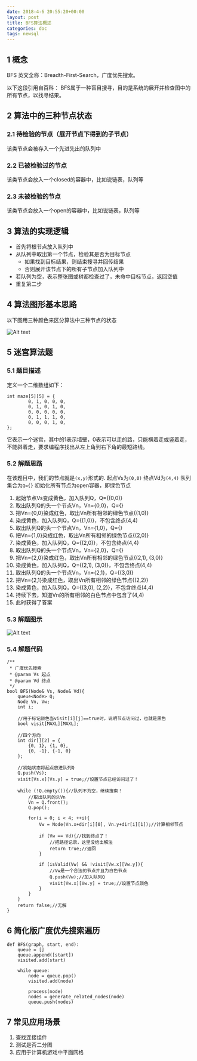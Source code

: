 ```yaml
---
date: 2018-4-6 20:55:20+00:00
layout: post
title: BFS算法概述
categories: doc
tags: newsql
---
```








## 1 概念

BFS 英文全称：Breadth-First-Search，广度优先搜索。

以下这段引用自百科：
BFS属于一种盲目搜寻，目的是系统的展开并检查图中的所有节点，以找寻结果。

## 2 算法中的三种节点状态
### 2.1 待检验的节点（展开节点下得到的子节点） 
该类节点会被存入一个先进先出的队列中
### 2.2 已被检验过的节点
该类节点会放入一个closed的容器中，比如说链表，队列等
### 2.3 未被检验的节点
该类节点会放入一个open的容器中，比如说链表，队列等

## 3 算法的实现逻辑
- 首先将根节点放入队列中
- 从队列中取出第一个节点，检验其是否为目标节点
	- 如果找到目标结果，则结束搜寻并回传结果
	- 否则展开该节点下的所有子节点加入队列中
- 若队列为空，表示整张图或树都检查过了，未命中目标节点，返回空值
- 重复第二步

## 4 算法图形基本思路

以下图用三种颜色来区分算法中三种节点的状态


![Alt text](../image/bfs/bfs_1.jpg)

## 5 迷宫算法题

### 5.1 题目描述
定义一个二维数组如下：
```
int maze[5][5] = {
		0, 1, 0, 0, 0,
		0, 1, 0, 1, 0,
		0, 0, 0, 0, 0,
		0, 1, 1, 1, 0,
		0, 0, 0, 1, 0,
};
```
它表示一个迷宫，其中的1表示墙壁，0表示可以走的路，只能横着走或竖着走，不能斜着走，要求编程序找出从左上角到右下角的最短路线。
### 5.2 解题思路

在该题目中，我们的节点就是`(x,y)`形式的.
起点Vs为`(0,0)`
终点Vd为`(4,4)`
队列集合为`Q={}`
初始化所有节点为open容器，即绿色节点

1. 起始节点Vs变成黄色，加入队列Q，Q={(0,0)}
2. 取出队列Q的头一个节点Vn，Vn={0,0}，Q={}
3. 把Vn={0,0}染成红色，取出Vn所有相邻的绿色节点{(1,0)}
4. 染成黄色，加入队列Q，Q={(1,0)}，不包含终点(4,4)
5. 取出队列Q的头一个节点Vn，Vn={1,0}，Q={}
6. 把Vn={1,0}染成红色，取出Vn所有相邻的绿色节点{(2,0)}
7. 染成黄色，加入队列Q，Q={(2,0)}，不包含终点(4,4)
8. 取出队列Q的头一个节点Vn，Vn={2,0}，Q={}
9. 把Vn={2,0}染成红色，取出Vn所有相邻的绿色节点{(2,1), (3,0)}
10. 染成黄色，加入队列Q，Q={(2,1), (3,0)}，不包含终点(4,4)
11. 取出队列Q的头一个节点Vn，Vn={2,1}，Q={(3,0)}
12. 把Vn={2,1}染成红色，取出Vn所有相邻的绿色节点{(2,2)}
13. 染成黄色，加入队列Q，Q={(3,0), (2,2)}，不包含终点(4,4)
14. 持续下去，知道Vn的所有相邻的白色节点中包含了(4,4)
15. 此时获得了答案

### 5.3 解题图示

![Alt text](../image/bfs/bfs_2.png)


### 5.4 解题代码

```
/**
 * 广度优先搜索
 * @param Vs 起点
 * @param Vd 终点
 */
bool BFS(Node& Vs, Node& Vd){
	queue<Node> Q;
	Node Vn, Vw;
	int i;
 
	//用于标记颜色当visit[i][j]==true时，说明节点访问过，也就是黑色
	bool visit[MAXL][MAXL];
 
	//四个方向
	int dir[][2] = {
		{0, 1}, {1, 0},
		{0, -1}, {-1, 0}
	};
 
	//初始状态将起点放进队列Q
	Q.push(Vs);
	visit[Vs.x][Vs.y] = true;//设置节点已经访问过了！
 
	while (!Q.empty()){//队列不为空，继续搜索！
		//取出队列的头Vn
		Vn = Q.front();
		Q.pop();
 
		for(i = 0; i < 4; ++i){
			Vw = Node(Vn.x+dir[i][0], Vn.y+dir[i][1]);//计算相邻节点
 
			if (Vw == Vd){//找到终点了！
				//把路径记录，这里没给出解法
				return true;//返回
			}
 
			if (isValid(Vw) && !visit[Vw.x][Vw.y]){
				//Vw是一个合法的节点并且为白色节点
				Q.push(Vw);//加入队列Q
				visit[Vw.x][Vw.y] = true;//设置节点颜色
			}
		}
	}
	return false;//无解
}
```

## 6 简化版广度优先搜索遍历

```
def BFS(graph, start, end):
	queue = []
	queue.append([start])
	visited.add(start)
	
	while queue:
		node = queue.pop()
		visited.add(node)
		
		process(node)
		nodes = generate_related_nodes(node)
		queue.push(nodes)
```



## 7 常见应用场景
1. 查找连接组件
2. 测试是否二分图
3. 应用于计算机游戏中平面网格
